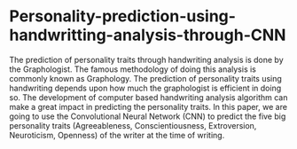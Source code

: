 # Personality-prediction-using-handwritting-analysis-through-CNN
The prediction of personality traits through handwriting analysis is done by the Graphologist. The famous methodology of doing this analysis is commonly known as Graphology. The prediction of personality traits using handwriting depends upon how much the graphologist is efficient in doing so. The development of computer based handwriting analysis algorithm can make a great impact in predicting the personality traits. In this paper, we are going to use the Convolutional Neural Network (CNN) to predict the five big personality traits (Agreeableness, Conscientiousness, Extroversion, Neuroticism, Openness) of the writer at the time of writing. 
